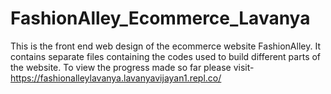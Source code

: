# FashionAlley_Ecommerce_Lavanya
This is the front end web design of the ecommerce website FashionAlley.
It contains separate files containing the codes used to build different parts of the website.
To view the progress made so far please visit- https://fashionalleylavanya.lavanyavijayan1.repl.co/
